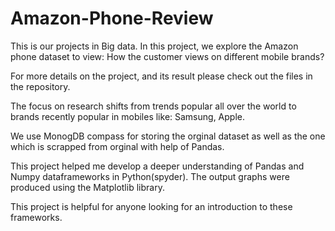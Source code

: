 # Amazon-Phone-Review
This is our projects in Big data. In this project, we explore the Amazon phone dataset to view: How the customer views on different mobile brands?

For more details on the project, and its result please check out the  files in the repository.

The focus on research shifts from trends popular all over the world to brands recently popular in mobiles like: Samsung, Apple.

We use MonogDB compass for storing the orginal dataset as well as the one which is scrapped from orginal with help of Pandas.

This project helped me develop a deeper understanding of Pandas and Numpy dataframeworks in Python(spyder). The output graphs were produced using the Matplotlib library.

This project is helpful for anyone looking for an introduction to these frameworks.
